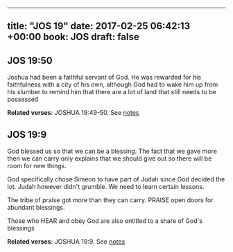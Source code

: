 
---
title: "JOS 19"
date: 2017-02-25 06:42:13 +00:00
book: JOS
draft: false
---

## JOS 19:50

Joshua had been a faithful servant of God. He was rewarded for his faithfulness with a city of his own, although God had to wake him up from his slumber to remind him that there are a lot of land that still needs to be possessed

**Related verses**: JOSHUA 19:49-50. See [notes](https://my.bible.com/notes/2578229736594203301)


## JOS 19:9

God blessed us so that we can be a blessing. The fact that we gave more then we can carry only explains that we should give out so there will be room for new things.

God specifically chose Simeon to have part of Judah since God decided the lot. Judah however didn't grumble. We need to learn certain lessons.


The tribe of praise got more than they can carry.
PRAISE open doors for abundant blessings. 

Those who HEAR and obey God are also entitled to a share of God's blessings

**Related verses**: JOSHUA 19:9. See [notes](https://my.bible.com/notes/2578216685589488241)

